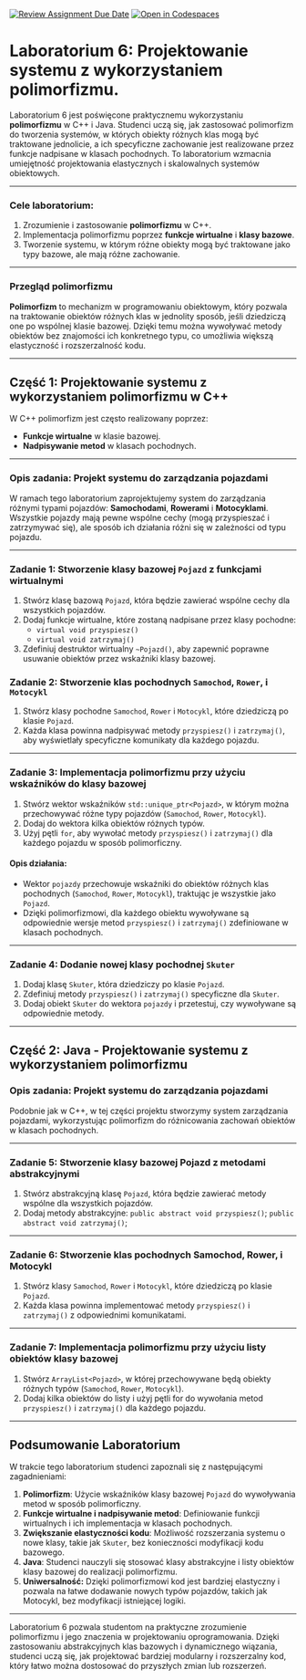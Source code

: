 [![Review Assignment Due Date](https://classroom.github.com/assets/deadline-readme-button-22041afd0340ce965d47ae6ef1cefeee28c7c493a6346c4f15d667ab976d596c.svg)](https://classroom.github.com/a/sPPO5VBt)
[![Open in Codespaces](https://classroom.github.com/assets/launch-codespace-2972f46106e565e64193e422d61a12cf1da4916b45550586e14ef0a7c637dd04.svg)](https://classroom.github.com/open-in-codespaces?assignment_repo_id=16979040)
# **Laboratorium 6: Projektowanie systemu z wykorzystaniem polimorfizmu**.

Laboratorium 6 jest poświęcone praktycznemu wykorzystaniu **polimorfizmu** w C++ i Java. Studenci uczą się, jak zastosować polimorfizm do tworzenia systemów, w których obiekty różnych klas mogą być traktowane jednolicie, a ich specyficzne zachowanie jest realizowane przez funkcje nadpisane w klasach pochodnych. To laboratorium wzmacnia umiejętność projektowania elastycznych i skalowalnych systemów obiektowych.

---

### **Cele laboratorium**:
1. Zrozumienie i zastosowanie **polimorfizmu** w C++.
2. Implementacja polimorfizmu poprzez **funkcje wirtualne** i **klasy bazowe**.
3. Tworzenie systemu, w którym różne obiekty mogą być traktowane jako typy bazowe, ale mają różne zachowanie.

---

### **Przegląd polimorfizmu**

**Polimorfizm** to mechanizm w programowaniu obiektowym, który pozwala na traktowanie obiektów różnych klas w jednolity sposób, jeśli dziedziczą one po wspólnej klasie bazowej. Dzięki temu można wywoływać metody obiektów bez znajomości ich konkretnego typu, co umożliwia większą elastyczność i rozszerzalność kodu.

---

## **Część 1: Projektowanie systemu z wykorzystaniem polimorfizmu w C++**

W C++ polimorfizm jest często realizowany poprzez:
- **Funkcje wirtualne** w klasie bazowej.
- **Nadpisywanie metod** w klasach pochodnych.

---

### **Opis zadania: Projekt systemu do zarządzania pojazdami**

W ramach tego laboratorium zaprojektujemy system do zarządzania różnymi typami pojazdów: **Samochodami**, **Rowerami** i **Motocyklami**. Wszystkie pojazdy mają pewne wspólne cechy (mogą przyspieszać i zatrzymywać się), ale sposób ich działania różni się w zależności od typu pojazdu.

---

### **Zadanie 1: Stworzenie klasy bazowej `Pojazd` z funkcjami wirtualnymi**

1. Stwórz klasę bazową `Pojazd`, która będzie zawierać wspólne cechy dla wszystkich pojazdów.
2. Dodaj funkcje wirtualne, które zostaną nadpisane przez klasy pochodne:
   - `virtual void przyspiesz()`
   - `virtual void zatrzymaj()`
3. Zdefiniuj destruktor wirtualny `~Pojazd()`, aby zapewnić poprawne usuwanie obiektów przez wskaźniki klasy bazowej.

### **Zadanie 2: Stworzenie klas pochodnych `Samochod`, `Rower`, i `Motocykl`**

1. Stwórz klasy pochodne `Samochod`, `Rower` i `Motocykl`, które dziedziczą po klasie `Pojazd`.
2. Każda klasa powinna nadpisywać metody `przyspiesz()` i `zatrzymaj()`, aby wyświetlały specyficzne komunikaty dla każdego pojazdu.

---

### **Zadanie 3: Implementacja polimorfizmu przy użyciu wskaźników do klasy bazowej**

1. Stwórz wektor wskaźników `std::unique_ptr<Pojazd>`, w którym można przechowywać różne typy pojazdów (`Samochod`, `Rower`, `Motocykl`).
2. Dodaj do wektora kilka obiektów różnych typów.
3. Użyj pętli `for`, aby wywołać metody `przyspiesz()` i `zatrzymaj()` dla każdego pojazdu w sposób polimorficzny.

#### **Opis działania**:
- Wektor `pojazdy` przechowuje wskaźniki do obiektów różnych klas pochodnych (`Samochod`, `Rower`, `Motocykl`), traktując je wszystkie jako `Pojazd`.
- Dzięki polimorfizmowi, dla każdego obiektu wywoływane są odpowiednie wersje metod `przyspiesz()` i `zatrzymaj()` zdefiniowane w klasach pochodnych.

---

### **Zadanie 4: Dodanie nowej klasy pochodnej `Skuter`**

1. Dodaj klasę `Skuter`, która dziedziczy po klasie `Pojazd`.
2. Zdefiniuj metody `przyspiesz()` i `zatrzymaj()` specyficzne dla `Skuter`.
3. Dodaj obiekt `Skuter` do wektora `pojazdy` i przetestuj, czy wywoływane są odpowiednie metody.

---

## **Część 2: Java - Projektowanie systemu z wykorzystaniem polimorfizmu**

### **Opis zadania:** Projekt systemu do zarządzania pojazdami
Podobnie jak w C++, w tej części projektu stworzymy system zarządzania pojazdami, wykorzystując polimorfizm do różnicowania zachowań obiektów w klasach pochodnych.

---

### **Zadanie 5: Stworzenie klasy bazowej Pojazd z metodami abstrakcyjnymi**

1. Stwórz abstrakcyjną klasę `Pojazd`, która będzie zawierać metody wspólne dla wszystkich pojazdów.
2. Dodaj metody abstrakcyjne:
  `public abstract void przyspiesz()`;
  `public abstract void zatrzymaj()`;

---

### **Zadanie 6: Stworzenie klas pochodnych Samochod, Rower, i Motocykl**

1. Stwórz klasy `Samochod`, `Rower` i `Motocykl`, które dziedziczą po klasie `Pojazd`.
2. Każda klasa powinna implementować metody `przyspiesz()` i `zatrzymaj()` z odpowiednimi komunikatami.

---

### **Zadanie 7: Implementacja polimorfizmu przy użyciu listy obiektów klasy bazowej**

1. Stwórz `ArrayList<Pojazd>`, w której przechowywane będą obiekty różnych typów (`Samochod`, `Rower`, `Motocykl`).
2. Dodaj kilka obiektów do listy i użyj pętli for do wywołania metod `przyspiesz()` i `zatrzymaj()` dla każdego pojazdu.

---

## **Podsumowanie Laboratorium**

W trakcie tego laboratorium studenci zapoznali się z następującymi zagadnieniami:
1. **Polimorfizm**: Użycie wskaźników klasy bazowej `Pojazd` do wywoływania metod w sposób polimorficzny.
2. **Funkcje wirtualne i nadpisywanie metod**: Definiowanie funkcji wirtualnych i ich implementacja w klasach pochodnych.
3. **Zwiększanie elastyczności kodu**: Możliwość rozszerzania systemu o nowe klasy, takie jak `Skuter`, bez konieczności modyfikacji kodu bazowego.
4. **Java**: Studenci nauczyli się stosować klasy abstrakcyjne i listy obiektów klasy bazowej do realizacji polimorfizmu.
5. **Uniwersalność:** Dzięki polimorfizmowi kod jest bardziej elastyczny i pozwala na łatwe dodawanie nowych typów pojazdów, takich jak Motocykl, bez modyfikacji istniejącej logiki.

---

Laboratorium 6 pozwala studentom na praktyczne zrozumienie polimorfizmu i jego znaczenia w projektowaniu oprogramowania. Dzięki zastosowaniu abstrakcyjnych klas bazowych i dynamicznego wiązania, studenci uczą się, jak projektować bardziej modularny i rozszerzalny kod, który łatwo można dostosować do przyszłych zmian lub rozszerzeń.

